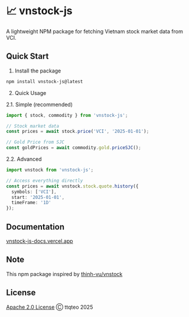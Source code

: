 # 📈 vnstock-js

A lightweight NPM package for fetching Vietnam stock market data from VCI.

## Quick Start

1. Install the package
```bash
npm install vnstock-js@latest
```

2. Quick Usage

2.1. Simple (recommended)
```ts
import { stock, commodity } from 'vnstock-js';

// Stock market data
const prices = await stock.price('VCI', '2025-01-01');

// Gold Price from SJC
const goldPrices = await commodity.gold.priceSJC();
```

2.2. Advanced
```ts
import vnstock from 'vnstock-js';

// Access everything directly
const prices = await vnstock.stock.quote.history({
  symbols: ['VCI'],
  start: '2025-01-01',
  timeFrame: '1D'
});
```

## Documentation
[vnstock-js-docs.vercel.app](https://vnstock-js-docs.vercel.app/)

## Note

This npm package inspired by [thinh-vu/vnstock](https://github.com/thinh-vu/vnstock)

## License
[Apache 2.0 License](LICENSE) Ⓒ ttqteo 2025